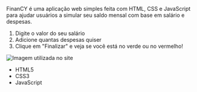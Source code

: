 

FinanCY é uma aplicação web simples feita com HTML, CSS e JavaScript para ajudar usuários a simular seu saldo mensal com base em salário e despesas.

1. Digite o valor do seu salário
2. Adicione quantas despesas quiser
3. Clique em "Finalizar" e veja se você está no verde ou no vermelho!

![Imagem utilizada no site](https://i.imgur.com/7AscpH7.png)

- HTML5
- CSS3
- JavaScript
